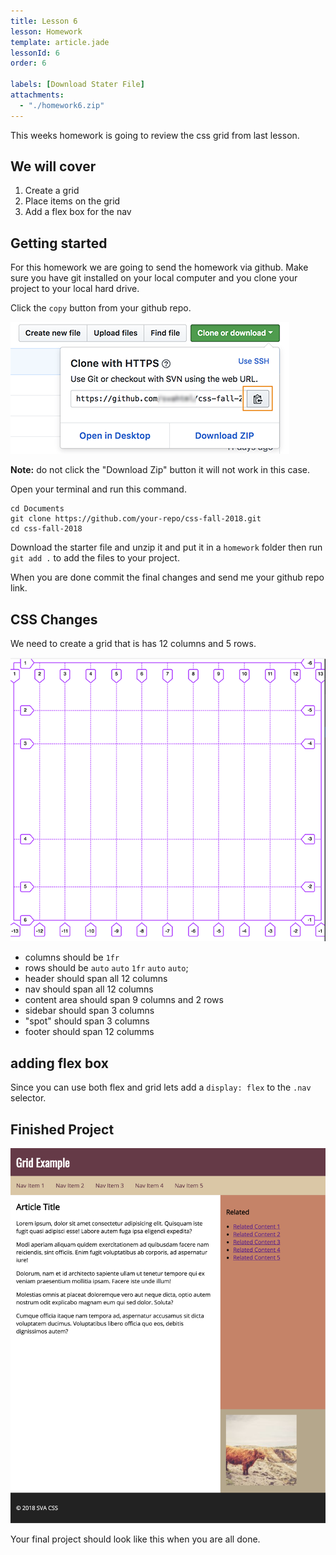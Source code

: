 ```yaml
---
title: Lesson 6
lesson: Homework
template: article.jade
lessonId: 6
order: 6

labels: [Download Stater File]
attachments:
  - "./homework6.zip"
---
```


This weeks homework is going to review the css grid from last lesson.

## We will cover

1. Create a grid
2. Place items on the grid
3. Add a flex box for the nav

## Getting started

For this homework we are going to send the homework via github.  Make sure you have git installed on your local computer and you clone your project to your local hard drive.

Click the `copy` button from your github repo.

![](./images/git-clone.png)

**Note:** do not click the "Download Zip" button it will not work in this case.

Open your terminal and run this command.

```command
cd Documents
git clone https://github.com/your-repo/css-fall-2018.git
cd css-fall-2018
```

Download the starter file and unzip it and put it in a `homework` folder then run `git add .` to add the files to your project.

When you are done commit the final changes and send me your github repo link.

## CSS Changes

We need to create a grid that is has 12 columns and 5 rows.

![](./images/grid.png)

* columns should be `1fr`
* rows should be `auto` `auto` `1fr` `auto` `auto`;
* header should span all 12 columns
* nav should span all 12 columns
* content area should span 9 columns and 2 rows
* sidebar should span 3 columns
* "spot" should span 3 columns
* footer should span 12 columms

## adding flex box

Since you can use both flex and grid lets add a `display: flex` to the `.nav` selector.


## Finished Project
![](./images/homework6.png)

Your final project should look like this when you are all done.
